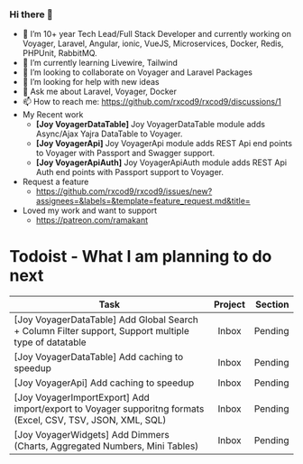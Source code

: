 ### Hi there 👋

- 🔭 I’m 10+ year Tech Lead/Full Stack Developer and currently working on Voyager, Laravel, Angular, ionic, VueJS, Microservices, Docker, Redis, PHPUnit, RabbitMQ.
- 🌱 I’m currently learning Livewire, Tailwind
- 👯 I’m looking to collaborate on Voyager and Laravel Packages
- 🤔 I’m looking for help with new ideas
- 💬 Ask me about Laravel, Voyager, Docker
- 📫 How to reach me: https://github.com/rxcod9/rxcod9/discussions/1
- My Recent work
  - **[Joy VoyagerDataTable]** Joy VoyagerDataTable module adds Async/Ajax Yajra DataTable to Voyager.
  - **[Joy VoyagerApi]** Joy VoyagerApi module adds REST Api end points to Voyager with Passport and Swagger support.
  - **[Joy VoyagerApiAuth]** Joy VoyagerApiAuth module adds REST Api Auth end points with Passport support to Voyager.
- Request a feature
  - https://github.com/rxcod9/rxcod9/issues/new?assignees=&labels=&template=feature_request.md&title=
- Loved my work and want to support 
  - https://patreon.com/ramakant


# Todoist - What I am planning to do next

<!-- TODO-IST:START -->
| Task        | Project           | Section  |           
| ------------- |:-------------:| -----:|           
| [Joy VoyagerDataTable] Add Global Search + Column Filter support, Support multiple type of datatable        | Inbox           | Pending  |           
| [Joy VoyagerDataTable] Add caching to speedup        | Inbox           | Pending  |           
| [Joy VoyagerApi] Add caching to speedup        | Inbox           | Pending  |           
| [Joy VoyagerImportExport] Add import/export to Voyager supporitng formats (Excel, CSV, TSV, JSON, XML, SQL)        | Inbox           | Pending  |           
| [Joy VoyagerWidgets] Add Dimmers (Charts, Aggregated Numbers, Mini Tables)        | Inbox           | Pending  |
<!-- TODO-IST:END -->
